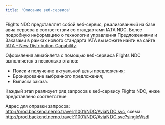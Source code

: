 ```yaml
---
title: 'Описание веб-сервиса'
---
```


Flights NDC представляет собой веб-сервис, реализованный на базе авиа сервера в соответствии со стандартами IATA NDC. Более подробную информацию о технологии управления Предложениями и Заказами в рамках нового стандарта IATA вы можете найти на сайте [IATA - New Distribution Capability](https://www.iata.org/whatwedo/airline-distribution/ndc/Pages/default.aspx). 

Оформления авиабилета с помощью веб-сервиса Flights NDC выполняется в несколько этапов:
-	Поиск и получение актуальной цены предложения;
-	Бронирование выбранного предложения;
-	Выписка заказа.

Каждый этап реализует ряд запросов к веб-сервису Flights NDC, ниже представлено соответствие 

Адрес для оправки запросов:  
http://prod.backend.nemo.travel:11001/NDC/AviaNDC.svc, 
схема:
http://prod.backend.nemo.travel:11001/NDC/AviaNDC.svc?singleWsdl